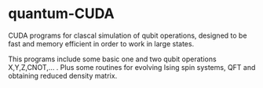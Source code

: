 quantum-CUDA
============

CUDA programs for clascal simulation of qubit operations, designed to be fast and memory efficient in 
order to work in large states.

This programs include some basic one and two qubit operations X,Y,Z,CNOT,... .
Plus some routines for evolving Ising spin systems, QFT and obtaining reduced density matrix.
